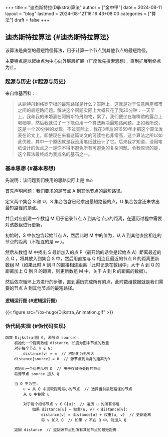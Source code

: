 +++
title = "迪杰斯特拉(Dijkstra)算法"
author = ["金中甲"]
date = 2024-08-11
layout = "blog"
lastmod = 2024-08-12T16:16:43+08:00
categories = ["算法"]
draft = false
+++

## 迪杰斯特拉算法 {#迪杰斯特拉算法}

该算法是典型的最短路径算法，用于计算一个节点到其他节点的最短路径。

主要特点是以起始点为中心向外层层扩展（广度优先搜索思想），直到扩展到终点为止。

<!--more-->


### 起源与历史 {#起源与历史}

来自维基百科：

> 从鹿特丹到格罗宁根的最短路径是什么？实际上，这就是对于任意两座城市之间的最短路问题。解决这个问题实际上大概只花了我20分钟：一天早上，我和我的未婚妻在阿姆斯特丹购物，累了，我们便坐在咖啡馆的露台上喝咖啡，然后我就试了一下能否用一个算法解决最短路问题。正如我所说，这是一个20分钟的发现。不过实际上，我在3年后的1959年才把这个算法发表在论文上。即使现在来看这篇论文的可读性也非常高，这个算法之所以如此优雅，其中一个原因就是我没用笔纸就设计了它。后来我才知道，没用笔纸设计的优点之一是你不得不避免所有可避免的复杂问题。令我惊讶的是，这个算法最终成为我成名的基石之一。


### 基本思想 {#基本思想}

先说明：该问题我们使用的思路实际上是 `贪心`

首先声明问题：我们要求的是节点 A 到其他节点的最短路径。

定义两个集合 S 和 U，S 集合包含已经求出最短路径的点，U 集合包含还未求出最短路径的顶点。

并且对应创建一个数组 M 用于记录节点 A 到其他节点的距离，在遍历过程中需要对该数组进行更新。

初始时，S 中仅包含起始节点 A，然后此时 M 中的值为，从 A 到其他直接相连的节点的距离（不相连的是 ∞ ）。

然后从数组 M 中找出 S 最新加入的点 P（最开始的话会是起始点 A）距离最近的点 Q ，将其放入到集合 S 中，然后用直接与 Q 相连且最近的节点 R 的距离更新数组 M（如果此时 A 到 R 的直接相连距离「此时记录在数组中」大于 A 到 Q 的距离加上 Q 到 R 的距离，则更新数组 M 中，关于 A 到 R 的距离的数据）。

然后依次循环上方进行的步骤，直到遍历完成所有的点，此时数组数据就是我们需要的节点 A 到其他节点的最短路径。


#### 逻辑运行图 {#逻辑运行图}

{{< figure src="/ox-hugo/Dijkstra_Animation.gif" >}}


### 伪代码实现 {#伪代码实现}

```text
函数 Dijkstra(图 G, 源节点 source):
    初始化一个距离数组 distance，长度为图中节点的数量
    对于每个节点 v ∈ G:
        distance[v] = ∞  // 初始化为无穷大
    distance[source] = 0  // 源节点到自身的距离为0

    初始化一个优先队列 Q  // 用于存储待处理的节点
    将源节点 source 加入 Q

    当 Q 不为空:
        u = 从 Q 中提取距离最小的节点  // 选择当前最短路径的节点
        从 Q 中移除 u

        对于每个相邻节点 v ∈ G[u]:  // 遍历 u 的所有邻居
            如果 distance[u] + 权重(u, v) < distance[v]:
                distance[v] = distance[u] + 权重(u, v)  // 更新距离
                将 v 加入 Q  // 如果 v 不在 Q 中，则加入 Q

    返回 distance  // 返回源节点到所有其他节点的最短距离
```
